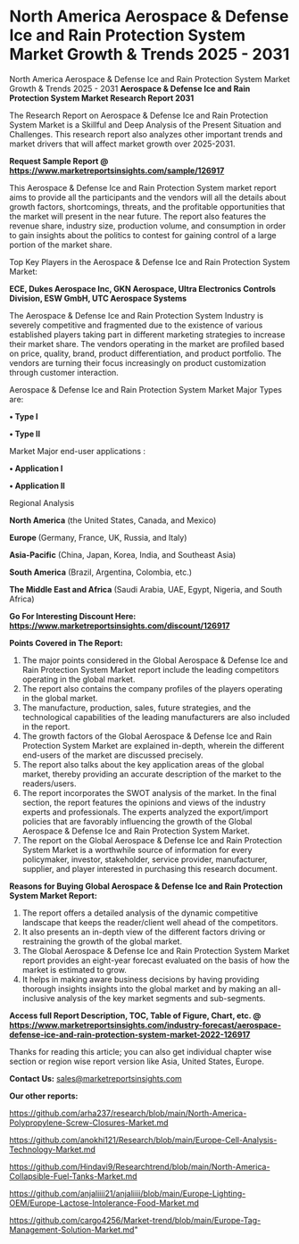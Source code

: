 # North America Aerospace & Defense Ice and Rain Protection System Market Growth & Trends 2025 - 2031
North America Aerospace & Defense Ice and Rain Protection System Market Growth & Trends 2025 - 2031
<strong>Aerospace & Defense Ice and Rain Protection System Market Research Report 2031</strong>

The Research Report on Aerospace & Defense Ice and Rain Protection System Market is a Skillful and Deep Analysis of the Present Situation and Challenges. This research report also analyzes other important trends and market drivers that will affect market growth over 2025-2031.

<strong>Request Sample Report @ <a href=https://www.marketreportsinsights.com/sample/126917>https://www.marketreportsinsights.com/sample/126917</a></strong>

This Aerospace & Defense Ice and Rain Protection System market report aims to provide all the participants and the vendors will all the details about growth factors, shortcomings, threats, and the profitable opportunities that the market will present in the near future. The report also features the revenue share, industry size, production volume, and consumption in order to gain insights about the politics to contest for gaining control of a large portion of the market share.

Top Key Players in the Aerospace & Defense Ice and Rain Protection System Market:

<strong>ECE, Dukes Aerospace Inc, GKN Aerospace, Ultra Electronics Controls Division, ESW GmbH, UTC Aerospace Systems</strong>

The Aerospace & Defense Ice and Rain Protection System Industry is severely competitive and fragmented due to the existence of various established players taking part in different marketing strategies to increase their market share. The vendors operating in the market are profiled based on price, quality, brand, product differentiation, and product portfolio. The vendors are turning their focus increasingly on product customization through customer interaction.

Aerospace & Defense Ice and Rain Protection System Market Major Types are:

<strong>• Type I

• Type II</strong>

Market Major end-user applications :

<strong>• Application I

• Application II</strong>

Regional Analysis

</u><strong><b>North America</b></strong> (the United States, Canada, and Mexico)

<strong><b>Europe </b></strong>(Germany, France, UK, Russia, and Italy)

<strong><b>Asia-Pacific</b></strong> (China, Japan, Korea, India, and Southeast Asia)

<strong><b>South America</b></strong> (Brazil, Argentina, Colombia, etc.)

<strong><b>The Middle East and Africa</b></strong> (Saudi Arabia, UAE, Egypt, Nigeria, and South Africa)

<strong>Go For Interesting Discount Here: <a href=https://www.marketreportsinsights.com/discount/126917>https://www.marketreportsinsights.com/discount/126917</a></strong>

<strong>Points Covered in The Report:</strong>
<ol>
  <li>The major points considered in the Global Aerospace & Defense Ice and Rain Protection System Market report include the leading competitors operating in the global market.</li>
  <li>The report also contains the company profiles of the players operating in the global market.</li>
  <li>The manufacture, production, sales, future strategies, and the technological capabilities of the leading manufacturers are also included in the report.</li>
  <li>The growth factors of the Global Aerospace & Defense Ice and Rain Protection System Market are explained in-depth, wherein the different end-users of the market are discussed precisely.</li>
  <li>The report also talks about the key application areas of the global market, thereby providing an accurate description of the market to the readers/users.</li>
  <li>The report incorporates the SWOT analysis of the market. In the final section, the report features the opinions and views of the industry experts and professionals. The experts analyzed the export/import policies that are favorably influencing the growth of the Global Aerospace & Defense Ice and Rain Protection System Market.</li>
  <li>The report on the Global Aerospace & Defense Ice and Rain Protection System Market is a worthwhile source of information for every policymaker, investor, stakeholder, service provider, manufacturer, supplier, and player interested in purchasing this research document.</li>
</ol>
<strong>Reasons for Buying Global Aerospace & Defense Ice and Rain Protection System Market Report:</strong>

<ol>
  <li>The report offers a detailed analysis of the dynamic competitive landscape that keeps the reader/client well ahead of the competitors.</li>
  <li>It also presents an in-depth view of the different factors driving or restraining the growth of the global market.</li>
  <li>The Global Aerospace & Defense Ice and Rain Protection System Market report provides an eight-year forecast evaluated on the basis of how the market is estimated to grow.</li>
  <li>It helps in making aware business decisions by having providing thorough insights insights into the global market and by making an all-inclusive analysis of the key market segments and sub-segments.</li>
</ol>
<strong>Access full Report Description, TOC, Table of Figure, Chart, etc. @ <a href=https://www.marketreportsinsights.com/industry-forecast/aerospace-defense-ice-and-rain-protection-system-market-2022-126917>https://www.marketreportsinsights.com/industry-forecast/aerospace-defense-ice-and-rain-protection-system-market-2022-126917</a></strong>


Thanks for reading this article; you can also get individual chapter wise section or region wise report version like Asia, United States, Europe.

<strong>Contact Us:</strong>
sales@marketreportsinsights.com

<strong>Our other reports:</strong>

<a href=https://github.com/arha237/research/blob/main/North-America-Polypropylene-Screw-Closures-Market.md>https://github.com/arha237/research/blob/main/North-America-Polypropylene-Screw-Closures-Market.md</a>

<a href=https://github.com/anokhi121/Research/blob/main/Europe-Cell-Analysis-Technology-Market.md>https://github.com/anokhi121/Research/blob/main/Europe-Cell-Analysis-Technology-Market.md</a>

<a href=https://github.com/Hindavi9/Researchtrend/blob/main/North-America-Collapsible-Fuel-Tanks-Market.md>https://github.com/Hindavi9/Researchtrend/blob/main/North-America-Collapsible-Fuel-Tanks-Market.md</a>

<a href=https://github.com/anjaliiii21/anjaliiii/blob/main/Europe-Lighting-OEM/Europe-Lactose-Intolerance-Food-Market.md>https://github.com/anjaliiii21/anjaliiii/blob/main/Europe-Lighting-OEM/Europe-Lactose-Intolerance-Food-Market.md</a>

<a href=https://github.com/cargo4256/Market-trend/blob/main/Europe-Tag-Management-Solution-Market.md>https://github.com/cargo4256/Market-trend/blob/main/Europe-Tag-Management-Solution-Market.md</a>"

